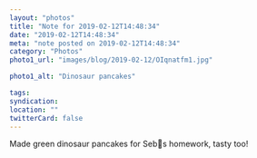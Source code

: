 ```yaml
---
layout: "photos"
title: "Note for 2019-02-12T14:48:34"
date: "2019-02-12T14:48:34"
meta: "note posted on 2019-02-12T14:48:34"
category: "Photos"
photo1_url: "images/blog/2019-02-12/OIqnatfm1.jpg"

photo1_alt: "Dinosaur pancakes"

tags:
syndication:
location: ""
twitterCard: false
---
```

Made green dinosaur pancakes for Sebs homework, tasty too!
